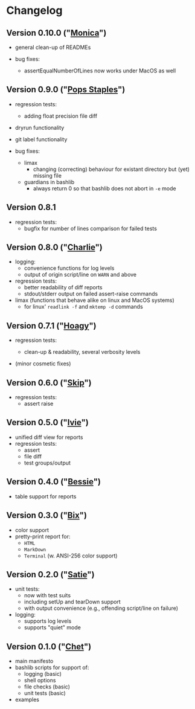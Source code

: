 Changelog
=========

Version 0.10.0 ("[Monica](https://en.wikipedia.org/wiki/Monica_Zetterlund)")
----------------------------------------------------------------------------

* general clean-up of READMEs

* bug fixes:
  * assertEqualNumberOfLines now works under MacOS as well

Version 0.9.0 ("[Pops Staples](https://en.wikipedia.org/wiki/Pops_Staples)")
----------------------------------------------------------------------------

* regression tests:
  * adding float precision file diff
* dryrun functionality
* git label functionality

* bug fixes:
  * limax
    * changing (correcting) behaviour for existant directory but (yet) missing file
  * guardians in bashlib
    * always return 0 so that bashlib does not abort in `-e` mode

Version 0.8.1
-------------

* regression tests:
  * bugfix for number of lines comparison for failed tests

Version 0.8.0 ("[Charlie](https://en.wikipedia.org/wiki/Charlie_Christian)")
----------------------------------------------------------------------------

* logging: 
  * convenience functions for log levels
  * output of origin script/line on `WARN` and above
* regression tests: 
  * better readability of diff reports
  * stdout/stderr output on failed assert-raise commands
* limax (functions that behave alike on linux and MacOS systems)
  * for linux' `readlink -f` and `mktemp -d` commands


Version 0.7.1 ("[Hoagy](https://en.wikipedia.org/wiki/Hoagy_Carmichael)")
-------------------------------------------------------------------------

* regression tests:
  * clean-up & readability, several verbosity levels

* (minor cosmetic fixes)

Version 0.6.0 ("[Skip](https://en.wikipedia.org/wiki/Skip_James)")
------------------------------------------------------------------

* regression tests:
  * assert raise

Version 0.5.0 ("[Ivie](https://en.wikipedia.org/wiki/Ivie_Anderson)")
---------------------------------------------------------------------

* unified diff view for reports
* regression tests:
  * assert
  * file diff
  * test groups/output

Version 0.4.0 ("[Bessie](https://en.wikipedia.org/wiki/Bessie_Smith)")
----------------------------------------------------------------------

* table support for reports

Version 0.3.0 ("[Bix](https://en.wikipedia.org/wiki/Bix_Beiderbecke)")
----------------------------------------------------------------------

* color support
* pretty-print report for:
  * `HTML`
  * `MarkDown`
  * `Terminal` (w. ANSI-256 color support)

Version 0.2.0 ("[Satie](https://en.wikipedia.org/wiki/Erik_Satie)")
-------------------------------------------------------------------

* unit tests:
  * now with test suits
  * including setUp and tearDown support
  * with output convenience (e.g., offending script/line on failure)
* logging:
  * supports log levels
  * supports "quiet" mode

Version 0.1.0 ("[Chet](https://en.wikipedia.org/wiki/Chet_Baker)")
------------------------------------------------------------------

* main manifesto
* bashlib scripts for support of:
  * logging (basic)
  * shell options 
  * file checks (basic)
  * unit tests (basic)
* examples
